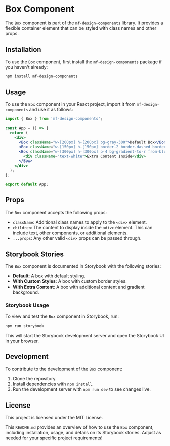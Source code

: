 # Box Component

The `Box` component is part of the `mf-design-components` library. It provides a flexible container element that can be styled with class names and other props.

## Installation

To use the `Box` component, first install the `mf-design-components` package if you haven't already:

```bash
npm install mf-design-components
```

## Usage

To use the `Box` component in your React project, import it from `mf-design-components` and use it as follows:

```jsx
import { Box } from 'mf-design-components';

const App = () => {
  return (
    <div>
      <Box className="w-[200px] h-[200px] bg-gray-300">Default Box</Box>
      <Box className="w-[150px] h-[150px] border-2 border-dashed border-blue-500">Custom Styled Box</Box>
      <Box className="w-[300px] h-[300px] p-4 bg-gradient-to-r from-blue-500 to-green-500">
        <div className="text-white">Extra Content Inside</div>
      </Box>
    </div>
  );
};

export default App;
```

## Props

The `Box` component accepts the following props:

- `className`: Additional class names to apply to the `<div>` element.
- `children`: The content to display inside the `<div>` element. This can include text, other components, or additional elements.
- `...props`: Any other valid `<div>` props can be passed through.

## Storybook Stories

The `Box` component is documented in Storybook with the following stories:

- **Default**: A box with default styling.
- **With Custom Styles**: A box with custom border styles.
- **With Extra Content**: A box with additional content and gradient background.

### Storybook Usage

To view and test the `Box` component in Storybook, run:

```bash
npm run storybook
```

This will start the Storybook development server and open the Storybook UI in your browser.

## Development

To contribute to the development of the `Box` component:

1. Clone the repository.
2. Install dependencies with `npm install`.
3. Run the development server with `npm run dev` to see changes live.

## License

This project is licensed under the MIT License.

This `README.md` provides an overview of how to use the `Box` component, including installation, usage, and details on its Storybook stories. Adjust as needed for your specific project requirements!
